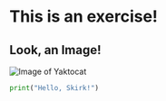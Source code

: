 # This is an exercise!
## Look, an Image!
![Image of Yaktocat](https://static.wikia.nocookie.net/vsbattles/images/8/86/Skirk.png/revision/latest/scale-to-width-down/300?cb=20240731062156)

``` python
print("Hello, Skirk!")
```
